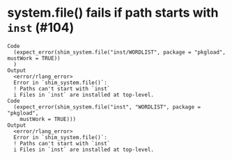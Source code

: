 # system.file() fails if path starts with `inst` (#104)

    Code
      (expect_error(shim_system.file("inst/WORDLIST", package = "pkgload", mustWork = TRUE))
      )
    Output
      <error/rlang_error>
      Error in `shim_system.file()`:
      ! Paths can't start with `inst`
      i Files in `inst` are installed at top-level.
    Code
      (expect_error(shim_system.file("inst", "WORDLIST", package = "pkgload",
        mustWork = TRUE)))
    Output
      <error/rlang_error>
      Error in `shim_system.file()`:
      ! Paths can't start with `inst`
      i Files in `inst` are installed at top-level.

